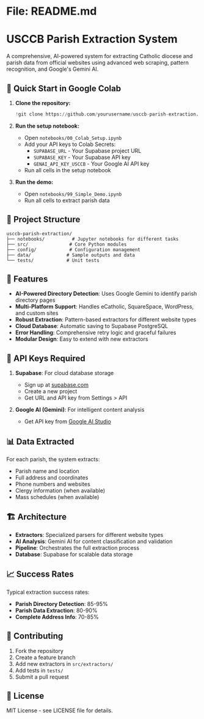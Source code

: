 # File: README.md

# USCCB Parish Extraction System

A comprehensive, AI-powered system for extracting Catholic diocese and parish data from official websites using advanced web scraping, pattern recognition, and Google's Gemini AI.

## 🚀 Quick Start in Google Colab

1. **Clone the repository:**
   ```python
   !git clone https://github.com/yourusername/usccb-parish-extraction.git
   ```

2. **Run the setup notebook:**
   - Open `notebooks/00_Colab_Setup.ipynb`
   - Add your API keys to Colab Secrets:
     - `SUPABASE_URL` - Your Supabase project URL
     - `SUPABASE_KEY` - Your Supabase API key  
     - `GENAI_API_KEY_USCCB` - Your Google AI API key
   - Run all cells in the setup notebook

3. **Run the demo:**
   - Open `notebooks/99_Simple_Demo.ipynb`
   - Run all cells to extract parish data

## 📁 Project Structure

```
usccb-parish-extraction/
├── notebooks/          # Jupyter notebooks for different tasks
├── src/               # Core Python modules
├── config/            # Configuration management
├── data/             # Sample outputs and data
└── tests/            # Unit tests
```

## 🎯 Features

- **AI-Powered Directory Detection**: Uses Google Gemini to identify parish directory pages
- **Multi-Platform Support**: Handles eCatholic, SquareSpace, WordPress, and custom sites
- **Robust Extraction**: Pattern-based extractors for different website types
- **Cloud Database**: Automatic saving to Supabase PostgreSQL
- **Error Handling**: Comprehensive retry logic and graceful failures
- **Modular Design**: Easy to extend with new extractors

## 🔧 API Keys Required

1. **Supabase**: For cloud database storage
   - Sign up at [supabase.com](https://supabase.com)
   - Create a new project
   - Get URL and API key from Settings > API

2. **Google AI (Gemini)**: For intelligent content analysis
   - Get API key from [Google AI Studio](https://makersuite.google.com/app/apikey)

## 📊 Data Extracted

For each parish, the system extracts:
- Parish name and location
- Full address and coordinates
- Phone numbers and websites  
- Clergy information (when available)
- Mass schedules (when available)

## 🏗️ Architecture

- **Extractors**: Specialized parsers for different website types
- **AI Analysis**: Gemini AI for content classification and validation
- **Pipeline**: Orchestrates the full extraction process
- **Database**: Supabase for scalable data storage

## 📈 Success Rates

Typical extraction success rates:
- **Parish Directory Detection**: 85-95%
- **Parish Data Extraction**: 80-90%
- **Complete Address Info**: 70-85%

## 🤝 Contributing

1. Fork the repository
2. Create a feature branch
3. Add new extractors in `src/extractors/`
4. Add tests in `tests/`
5. Submit a pull request

## 📄 License

MIT License - see LICENSE file for details.
